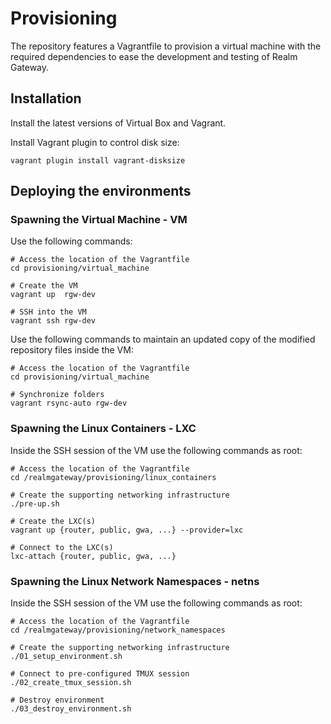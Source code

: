 # Provisioning

The repository features a Vagrantfile to provision a virtual machine with the required dependencies to ease the development and testing of Realm Gateway.


## Installation

Install the latest versions of Virtual Box and Vagrant.

Install Vagrant plugin to control disk size:

```
vagrant plugin install vagrant-disksize
```


## Deploying the environments

### Spawning the Virtual Machine - VM

Use the following commands:

```
# Access the location of the Vagrantfile
cd provisioning/virtual_machine

# Create the VM
vagrant up  rgw-dev

# SSH into the VM
vagrant ssh rgw-dev
```

Use the following commands to maintain an updated copy of the modified repository files inside the VM:

```
# Access the location of the Vagrantfile
cd provisioning/virtual_machine

# Synchronize folders
vagrant rsync-auto rgw-dev
```


### Spawning the Linux Containers - LXC

Inside the SSH session of the VM use the following commands as root:

```
# Access the location of the Vagrantfile
cd /realmgateway/provisioning/linux_containers

# Create the supporting networking infrastructure
./pre-up.sh

# Create the LXC(s)
vagrant up {router, public, gwa, ...} --provider=lxc

# Connect to the LXC(s)
lxc-attach {router, public, gwa, ...}
```


### Spawning the Linux Network Namespaces - netns

Inside the SSH session of the VM use the following commands as root:

```
# Access the location of the Vagrantfile
cd /realmgateway/provisioning/network_namespaces

# Create the supporting networking infrastructure
./01_setup_environment.sh

# Connect to pre-configured TMUX session
./02_create_tmux_session.sh

# Destroy environment
./03_destroy_environment.sh
```

